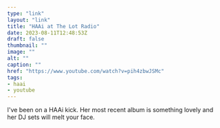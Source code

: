 ```yaml
---
type: "link"
layout: "link"
title: "HAAi at The Lot Radio"
date: 2023-08-11T12:48:53Z
draft: false
thumbnail: ""
image: ""
alt: ""
caption: ""
href: "https://www.youtube.com/watch?v=pih4zbwJSMc"
tags:
- haai
- youtube
---
```


I've been on a HAAi kick. Her most recent album is something lovely and her DJ sets will melt your face.
